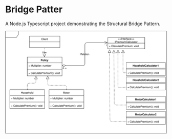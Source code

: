# Bridge Patter

 A Node.js Typescript project demonstrating the Structural Bridge Pattern.

 ![BridgePattern](BridgePattern.svg)
